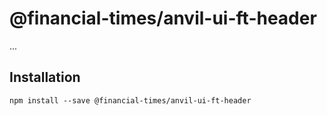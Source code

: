 # @financial-times/anvil-ui-ft-header

...

## Installation

```
npm install --save @financial-times/anvil-ui-ft-header
```
